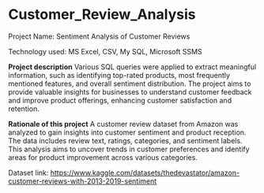 # Customer_Review_Analysis

Project Name: Sentiment Analysis of Customer Reviews

Technology used: MS Excel, CSV, My SQL, Microsoft SSMS

**Project description** 
Various SQL queries were applied to extract meaningful information, such as identifying top-rated products, most frequently mentioned features, and overall sentiment distribution. The project aims to provide valuable insights for businesses to understand customer feedback and improve product offerings, enhancing customer satisfaction and retention.

**Rationale of this project**
A customer review dataset from Amazon was analyzed to gain insights into customer sentiment and product reception. The data includes review text, ratings, categories, and sentiment labels.  This analysis aims to uncover trends in customer preferences and identify areas for product improvement across various categories. 

Dataset link:  https://www.kaggle.com/datasets/thedevastator/amazon-customer-reviews-with-2013-2019-sentiment 
 


